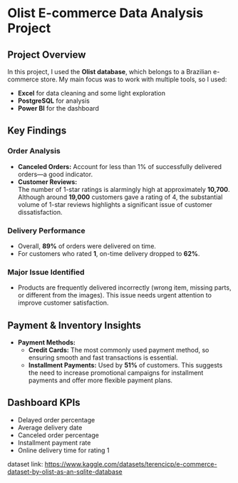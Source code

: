 # Olist E-commerce Data Analysis Project

## Project Overview
In this project, I used the **Olist database**, which belongs to a Brazilian e-commerce store. My main focus was to work with multiple tools, so I used:
- **Excel** for data cleaning and some light exploration
- **PostgreSQL** for analysis
- **Power BI** for the dashboard

## Key Findings

### Order Analysis
- **Canceled Orders:** Account for less than 1% of successfully delivered orders—a good indicator.
- **Customer Reviews:**  
  The number of 1-star ratings is alarmingly high at approximately **10,700**. Although around **19,000** customers gave a rating of 4, the substantial volume of 1-star reviews highlights a significant issue of customer dissatisfaction.

### Delivery Performance
- Overall, **89%** of orders were delivered on time.
- For customers who rated **1**, on-time delivery dropped to **62%**.

### Major Issue Identified
- Products are frequently delivered incorrectly (wrong item, missing parts, or different from the images). This issue needs urgent attention to improve customer satisfaction.

## Payment & Inventory Insights

- **Payment Methods:**
  - **Credit Cards:** The most commonly used payment method, so ensuring smooth and fast transactions is essential.
  - **Installment Payments:** Used by **51%** of customers. This suggests the need to increase promotional campaigns for installment payments and offer more flexible payment plans.

## Dashboard KPIs

- Delayed order percentage
- Average delivery date
- Canceled order percentage
- Installment payment rate
- Online delivery time for rating 1


dataset link: https://www.kaggle.com/datasets/terencicp/e-commerce-dataset-by-olist-as-an-sqlite-database
